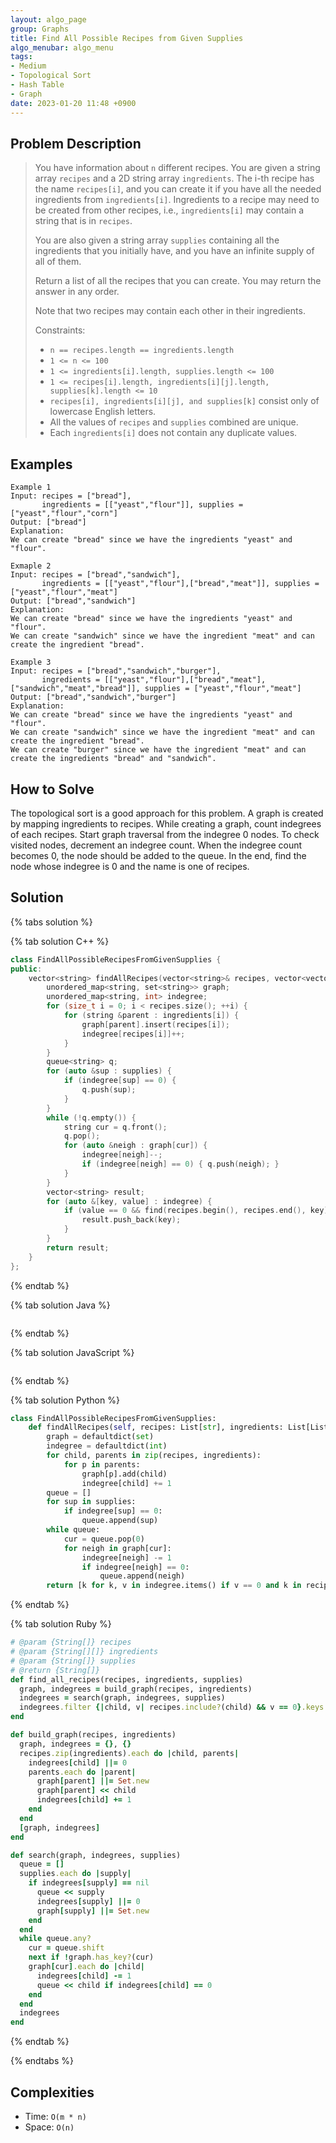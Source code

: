 ```yaml
---
layout: algo_page
group: Graphs
title: Find All Possible Recipes from Given Supplies
algo_menubar: algo_menu
tags:
- Medium
- Topological Sort
- Hash Table
- Graph
date: 2023-01-20 11:48 +0900
---
```


## Problem Description
> You have information about `n` different recipes. You are given a string array `recipes` and a 2D string array
> `ingredients`. The i-th recipe has the name `recipes[i]`, and you can create it if you have all the needed
> ingredients from `ingredients[i]`. Ingredients to a recipe may need to be created from other recipes, i.e.,
> `ingredients[i]` may contain a string that is in `recipes`.
>
> You are also given a string array `supplies` containing all the ingredients that you initially have, and you have an
> infinite supply of all of them.
>
> Return a list of all the recipes that you can create. You may return the answer in any order.
>
> Note that two recipes may contain each other in their ingredients.
>
> Constraints:
> - `n == recipes.length == ingredients.length`
> - `1 <= n <= 100`
> - `1 <= ingredients[i].length, supplies.length <= 100`
> - `1 <= recipes[i].length, ingredients[i][j].length, supplies[k].length <= 10`
> - `recipes[i], ingredients[i][j], and supplies[k]` consist only of lowercase English letters.
> - All the values of `recipes` and `supplies` combined are unique.
> - Each `ingredients[i]` does not contain any duplicate values.


## Examples
```
Example 1
Input: recipes = ["bread"],
       ingredients = [["yeast","flour"]], supplies = ["yeast","flour","corn"]
Output: ["bread"]
Explanation:
We can create "bread" since we have the ingredients "yeast" and "flour".
```

```
Exmaple 2
Input: recipes = ["bread","sandwich"],
       ingredients = [["yeast","flour"],["bread","meat"]], supplies = ["yeast","flour","meat"]
Output: ["bread","sandwich"]
Explanation:
We can create "bread" since we have the ingredients "yeast" and "flour".
We can create "sandwich" since we have the ingredient "meat" and can create the ingredient "bread".
```

```
Example 3
Input: recipes = ["bread","sandwich","burger"],
       ingredients = [["yeast","flour"],["bread","meat"],["sandwich","meat","bread"]], supplies = ["yeast","flour","meat"]
Output: ["bread","sandwich","burger"]
Explanation:
We can create "bread" since we have the ingredients "yeast" and "flour".
We can create "sandwich" since we have the ingredient "meat" and can create the ingredient "bread".
We can create "burger" since we have the ingredient "meat" and can create the ingredients "bread" and "sandwich".
```

## How to Solve
The topological sort is a good approach for this problem.
A graph is created by mapping ingredients to recipes.
While creating a graph, count indegrees of each recipes.
Start graph traversal from the indegree 0 nodes.
To check visited nodes, decrement an indegree count.
When the indegree count becomes 0, the node should be added to the queue.
In the end, find the node whose indegree is 0 and the name is one of recipes.


## Solution

{% tabs solution %}

{% tab solution C++ %}
```cpp
class FindAllPossibleRecipesFromGivenSupplies {
public:
    vector<string> findAllRecipes(vector<string>& recipes, vector<vector<string>>& ingredients, vector<string>& supplies) {
        unordered_map<string, set<string>> graph;
        unordered_map<string, int> indegree;
        for (size_t i = 0; i < recipes.size(); ++i) {
            for (string &parent : ingredients[i]) {
                graph[parent].insert(recipes[i]);
                indegree[recipes[i]]++;
            }
        }
        queue<string> q;
        for (auto &sup : supplies) {
            if (indegree[sup] == 0) {
                q.push(sup);
            }
        }
        while (!q.empty()) {
            string cur = q.front();
            q.pop();
            for (auto &neigh : graph[cur]) {
                indegree[neigh]--;
                if (indegree[neigh] == 0) { q.push(neigh); }
            }
        }
        vector<string> result;
        for (auto &[key, value] : indegree) {
            if (value == 0 && find(recipes.begin(), recipes.end(), key) != recipes.end()) {
                result.push_back(key);
            }
        }
        return result;
    }
};
```
{% endtab %}

{% tab solution Java %}
```java

```
{% endtab %}

{% tab solution JavaScript %}
```js

```
{% endtab %}

{% tab solution Python %}
```python
class FindAllPossibleRecipesFromGivenSupplies:
    def findAllRecipes(self, recipes: List[str], ingredients: List[List[str]], supplies: List[str]) -> List[str]:
        graph = defaultdict(set)
        indegree = defaultdict(int)
        for child, parents in zip(recipes, ingredients):
            for p in parents:
                graph[p].add(child)
                indegree[child] += 1
        queue = []
        for sup in supplies:
            if indegree[sup] == 0:
                queue.append(sup)
        while queue:
            cur = queue.pop(0)
            for neigh in graph[cur]:
                indegree[neigh] -= 1
                if indegree[neigh] == 0:
                    queue.append(neigh)
        return [k for k, v in indegree.items() if v == 0 and k in recipes]
```
{% endtab %}

{% tab solution Ruby %}
```ruby
# @param {String[]} recipes
# @param {String[][]} ingredients
# @param {String[]} supplies
# @return {String[]}
def find_all_recipes(recipes, ingredients, supplies)
  graph, indegrees = build_graph(recipes, ingredients)
  indegrees = search(graph, indegrees, supplies)
  indegrees.filter {|child, v| recipes.include?(child) && v == 0}.keys
end

def build_graph(recipes, ingredients)
  graph, indegrees = {}, {}
  recipes.zip(ingredients).each do |child, parents|
    indegrees[child] ||= 0
    parents.each do |parent|
      graph[parent] ||= Set.new
      graph[parent] << child
      indegrees[child] += 1
    end
  end
  [graph, indegrees]
end

def search(graph, indegrees, supplies)
  queue = []
  supplies.each do |supply|
    if indegrees[supply] == nil
      queue << supply
      indegrees[supply] ||= 0
      graph[supply] ||= Set.new
    end
  end
  while queue.any?
    cur = queue.shift
    next if !graph.has_key?(cur)
    graph[cur].each do |child|
      indegrees[child] -= 1
      queue << child if indegrees[child] == 0
    end
  end
  indegrees
end
```
{% endtab %}

{% endtabs %}



## Complexities
- Time: `O(m * n)`
- Space: `O(n)`
